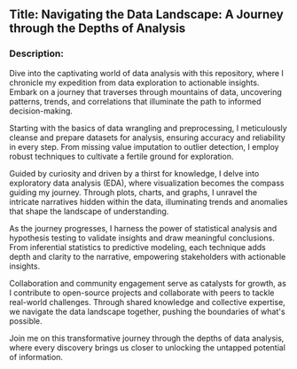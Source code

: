 ##	Title: Navigating the Data Landscape: A Journey through the Depths of Analysis

###  Description:
Dive into the captivating world of data analysis with this repository, where I chronicle my expedition from data exploration to actionable insights. Embark on a journey that traverses through mountains of data, uncovering patterns, trends, and correlations that illuminate the path to informed decision-making.

Starting with the basics of data wrangling and preprocessing, I meticulously cleanse and prepare datasets for analysis, ensuring accuracy and reliability in every step. From missing value imputation to outlier detection, I employ robust techniques to cultivate a fertile ground for exploration.

Guided by curiosity and driven by a thirst for knowledge, I delve into exploratory data analysis (EDA), where visualization becomes the compass guiding my journey. Through plots, charts, and graphs, I unravel the intricate narratives hidden within the data, illuminating trends and anomalies that shape the landscape of understanding.

As the journey progresses, I harness the power of statistical analysis and hypothesis testing to validate insights and draw meaningful conclusions. From inferential statistics to predictive modeling, each technique adds depth and clarity to the narrative, empowering stakeholders with actionable insights.

Collaboration and community engagement serve as catalysts for growth, as I contribute to open-source projects and collaborate with peers to tackle real-world challenges. Through shared knowledge and collective expertise, we navigate the data landscape together, pushing the boundaries of what's possible.

Join me on this transformative journey through the depths of data analysis, where every discovery brings us closer to unlocking the untapped potential of information.

